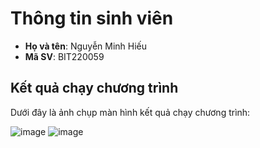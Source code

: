 # Thông tin sinh viên

- **Họ và tên**: Nguyễn Minh Hiếu
- **Mã SV**: BIT220059

## Kết quả chạy chương trình

Dưới đây là ảnh chụp màn hình kết quả chạy chương trình:

![image](https://github.com/user-attachments/assets/77b78a8e-4fa4-4db4-91c1-97548d10e5a0)
![image](https://github.com/user-attachments/assets/6f3750cd-164d-4ca4-ba39-f46e285f8f4f)
